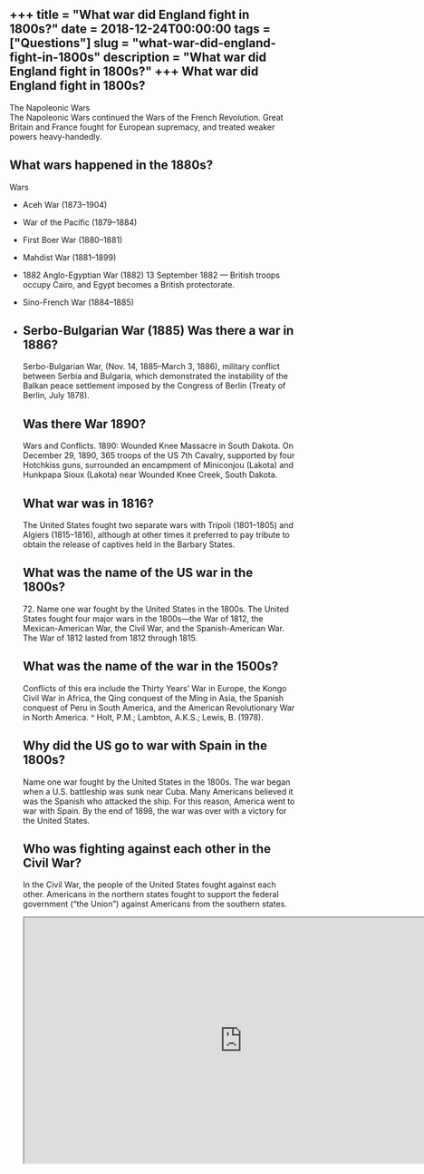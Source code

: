 +++
title = "What war did England fight in 1800s?"
date = 2018-12-24T00:00:00
tags = ["Questions"]
slug = "what-war-did-england-fight-in-1800s"
description = "What war did England fight in 1800s?"
+++
What war did England fight in 1800s?
------------------------------------

The Napoleonic Wars  
The Napoleonic Wars continued the Wars of the French Revolution. Great Britain and France fought for European supremacy, and treated weaker powers heavy-handedly.

What wars happened in the 1880s?
--------------------------------

Wars

- Aceh War (1873–1904)
- War of the Pacific (1879–1884)
- First Boer War (1880–1881)
- Mahdist War (1881–1899)
- 1882 Anglo-Egyptian War (1882) 13 September 1882 — British troops occupy Cairo, and Egypt becomes a British protectorate.
- Sino-French War (1884–1885)
- Serbo-Bulgarian War (1885) Was there a war in 1886?
    ------------------------
    
    Serbo-Bulgarian War, (Nov. 14, 1885–March 3, 1886), military conflict between Serbia and Bulgaria, which demonstrated the instability of the Balkan peace settlement imposed by the Congress of Berlin (Treaty of Berlin, July 1878).
    
    Was there War 1890?
    -------------------
    
    Wars and Conflicts. 1890: Wounded Knee Massacre in South Dakota. On December 29, 1890, 365 troops of the US 7th Cavalry, supported by four Hotchkiss guns, surrounded an encampment of Miniconjou (Lakota) and Hunkpapa Sioux (Lakota) near Wounded Knee Creek, South Dakota.
    
    What war was in 1816?
    ---------------------
    
    The United States fought two separate wars with Tripoli (1801–1805) and Algiers (1815–1816), although at other times it preferred to pay tribute to obtain the release of captives held in the Barbary States.
    
    What was the name of the US war in the 1800s?
    ---------------------------------------------
    
    72\. Name one war fought by the United States in the 1800s. The United States fought four major wars in the 1800s—the War of 1812, the Mexican-American War, the Civil War, and the Spanish-American War. The War of 1812 lasted from 1812 through 1815.
    
    What was the name of the war in the 1500s?
    ------------------------------------------
    
    Conflicts of this era include the Thirty Years’ War in Europe, the Kongo Civil War in Africa, the Qing conquest of the Ming in Asia, the Spanish conquest of Peru in South America, and the American Revolutionary War in North America. ^ Holt, P.M.; Lambton, A.K.S.; Lewis, B. (1978).
    
    Why did the US go to war with Spain in the 1800s?
    -------------------------------------------------
    
    Name one war fought by the United States in the 1800s. The war began when a U.S. battleship was sunk near Cuba. Many Americans believed it was the Spanish who attacked the ship. For this reason, America went to war with Spain. By the end of 1898, the war was over with a victory for the United States.
    
    Who was fighting against each other in the Civil War?
    -----------------------------------------------------
    
    In the Civil War, the people of the United States fought against each other. Americans in the northern states fought to support the federal government (“the Union”) against Americans from the southern states.
    
    <iframe allow="accelerometer; autoplay; clipboard-write; encrypted-media; gyroscope; picture-in-picture" allowfullscreen="" class="__youtube_prefs__  epyt-is-override  no-lazyload" data-no-lazy="1" data-origheight="433" data-origwidth="770" data-skipgform_ajax_framebjll="" height="433" id="_ytid_71943" loading="lazy" src="https://www.youtube.com/embed/yCDgLC1DV3o?enablejsapi=1&autoplay=0&cc_load_policy=0&cc_lang_pref=&iv_load_policy=1&loop=0&modestbranding=0&rel=1&fs=1&playsinline=0&autohide=2&theme=dark&color=red&controls=1&" title="YouTube player" width="770"></iframe>
